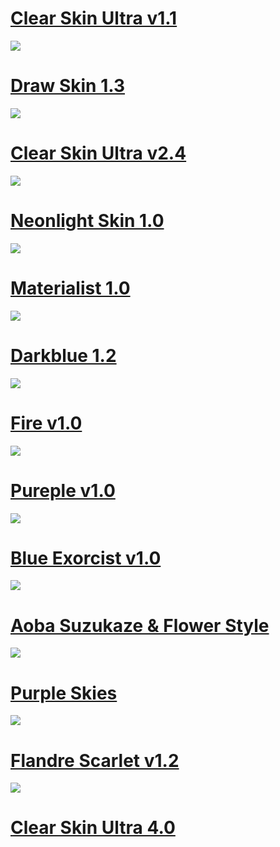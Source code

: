 # [Clear Skin Ultra v1.1](https://osu.ppy.sh/forum/t/268369)

![](https://i.ppy.sh/a2df6f0e72075486bbfe9fe6bbb5b69cdb33b717/687474703a2f2f7075752e73682f64435861382f333637666632333332392e6a7067)

# [Draw Skin 1.3](https://osu.ppy.sh/forum/t/303007)

![](https://i.ppy.sh/9db97948811d9855abb4f4c441bdccbccab88b40/687474703a2f2f7075752e73682f67327a47592f656162326135383561622e6a7067)

# [Clear Skin Ultra v2.4](https://osu.ppy.sh/forum/t/300001)

![](https://i.ppy.sh/6e3d298fac32a32161193290b13900c4322d212f/687474703a2f2f7075752e73682f66504b6e742f313361333437613031642e6a7067)

# [Neonlight Skin 1.0](https://osu.ppy.sh/forum/t/307973)

![](https://i.ppy.sh/c34ab95daa564f8bb17d2769189b94fa5221ed5f/687474703a2f2f7075752e73682f676f34714f2f353630323230383031312e6a7067)

# [Materialist 1.0](https://osu.ppy.sh/forum/t/440774)

![](https://i.ppy.sh/9a2681d510f8ab4baff93002a9a1a017c1846d95/687474703a2f2f7075752e73682f6f61314d792f363764383136343537382e6a7067)

# [Darkblue 1.2](https://osu.ppy.sh/forum/t/611349)

![](https://i.ppy.sh/e885c2d8f577661e22374156669fc2a9ee7d1185/68747470733a2f2f6f73752e7070792e73682f73732f38343534333734)

# [Fire v1.0](https://osu.ppy.sh/forum/p/5664520)

![](https://i.ppy.sh/605f9c7282970bf88b686f1c6f61fb9925fa0dd0/687474703a2f2f7075752e73682f7348534b4b2f306364386264316536352e6a7067)

# [Pureple v1.0](https://osu.ppy.sh/forum/t/644205)

![](https://i.ppy.sh/6d694043a1fd637557e6ac472c2a7525d76b2384/68747470733a2f2f6f73752e7070792e73682f73732f39313233333433)

# [Blue Exorcist v1.0](https://osu.ppy.sh/forum/t/648109)

![](https://i.ppy.sh/4fe8e8b7ff7299d346c0324d6cdde71b2cdab648/68747470733a2f2f6f73752e7070792e73682f73732f39323033393635)

# [Aoba Suzukaze & Flower Style](https://osu.ppy.sh/forum/t/678795)

![](https://i.ppy.sh/49983e6d32141c3ac8b31df928b756d3b1d5cf1b/68747470733a2f2f6f73752e7070792e73682f73732f39383130333831)

# [Purple Skies](https://osu.ppy.sh/forum/t/743324)

![](https://i.ppy.sh/54a57bb8d8d25dd492ead37d8a3e68a88941ecf3/68747470733a2f2f6f73752e7070792e73682f73732f3130393034373433)

# [Flandre Scarlet v1.2](https://osu.ppy.sh/forum/t/831748)

![](https://i.ppy.sh/c3cb989a587108b753db480ff1445148a49e0655/68747470733a2f2f6f73752e7070792e73682f73732f3132313733393531)

# [Clear Skin Ultra 4.0](https://osu.ppy.sh/forum/t/887468)
